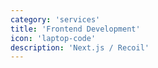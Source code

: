 ```yaml
---
category: 'services'
title: 'Frontend Development'
icon: 'laptop-code'
description: 'Next.js / Recoil'
---
```

